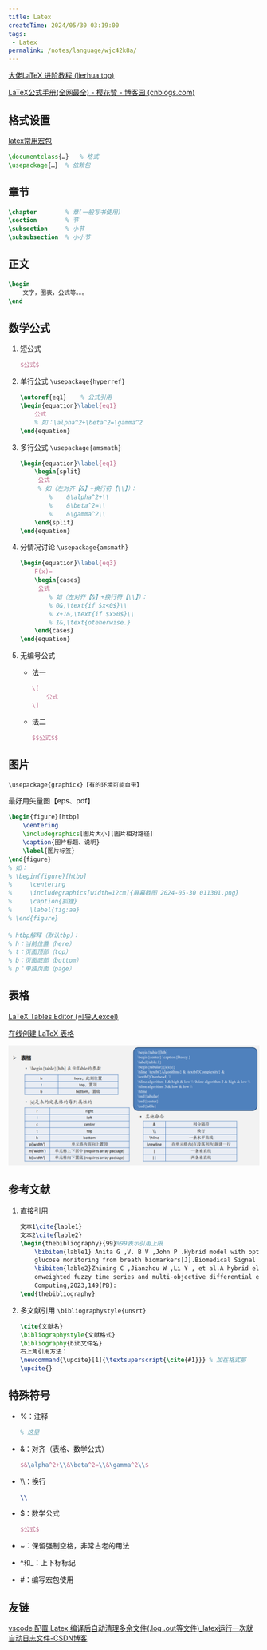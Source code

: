 ```yaml
---
title: Latex
createTime: 2024/05/30 03:19:00
tags:
 - Latex
permalink: /notes/language/wjc42k8a/
---
```

[大佬LaTeX 进阶教程 (lierhua.top)](https://latex.lierhua.top/zh/)

[LaTeX公式手册(全网最全) - 樱花赞 - 博客园 (cnblogs.com)](https://www.cnblogs.com/1024th/p/11623258.html)

## 格式设置

[latex常用宏包](https://zhuanlan.zhihu.com/p/43981639)

```tex
\documentclass{…}	% 格式
\usepackage{…}	% 依赖包
```

## 章节

```tex
\chapter		% 章(一般写书使用)
\section		% 节
\subsection		% 小节
\subsubsection	% 小小节
```

## 正文

```tex
\begin
	文字，图表，公式等。。。
\end
```

## 数学公式

1. 短公式

   ```tex
   $公式$
   ```

2. 单行公式
   `\usepackage{hyperref}`

   ```tex
   \autoref{eq1}	% 公式引用
   \begin{equation}\label{eq1}
       公式
       % 如：\alpha^2+\beta^2=\gamma^2
   \end{equation}
   ```

3. 多行公式
   `\usepackage{amsmath}`

   ```tex
   \begin{equation}\label{eq1}
       \begin{split}
       	公式
       	% 如（左对齐【&】+换行符【\\】）：
           %	&\alpha^2+\\
           %	&\beta^2=\\
           %	&\gamma^2\\
       \end{split}
   \end{equation}
   ```

4. 分情况讨论
   `\usepackage{amsmath}`

   ```tex
   \begin{equation}\label{eq3}
       F(x)=
       \begin{cases}
       	公式
           % 如（左对齐【&】+换行符【\\】）：
           % 0&,\text{if $x<0$}\\
           % x+1&,\text{if $x>0$}\\
           % 1&,\text{oteherwise.}
       \end{cases}
   \end{equation}
   ```

5. 无编号公式

   - 法一

     ```tex
     \[
         公式   
     \]
     ```

   - 法二

     ```tex
     $$公式$$
     ```

## 图片

`\usepackage{graphicx}【有的环境可能自带】`

最好用矢量图【eps、pdf】

```tex
\begin{figure}[htbp] 
	\centering
	\includegraphics[图片大小][图片相对路径]
	\caption{图片标题、说明}
	\label{图片标签}
\end{figure}
% 如：
% \begin{figure}[htbp]
%     \centering
%     \includegraphics[width=12cm]{屏幕截图 2024-05-30 011301.png}
%     \caption{狐狸}
%     \label{fig:aa}
% \end{figure}

% htbp解释（默认tbp）：
% h：当前位置（here）
% t：页面顶部（top）
% b：页面底部（bottom）
% p：单独页面（page）
```

## 表格

[LaTeX Tables Editor (可导入excel)](https://www.latex-tables.com/)

[在线创建 LaTeX 表格](https://www.tablesgenerator.com/)

![image-20240530013332667](./LaTex.assets/image-20240530013332667.png)

## 参考文献

1. 直接引用

   ```tex
   文本1\cite{lable1}
   文本2\cite{lable2}
   \begin{thebibliography}{99}%99表示引用上限
       \bibitem{lable1} Anita G ,V. B V ,John P .Hybrid model with optimal features for non-invasive blood 
       glucose monitoring from breath biomarkers[J].Biomedical Signal Processing and Control,2024,88(PC):
       \bibitem{lable2}Zhining C ,Jianzhou W ,Li Y , et al.A hybrid electricity load prediction system based 
       onweighted fuzzy time series and multi-objective differential evolution[J].Applied Soft 
       Computing,2023,149(PB):
   \end{thebibliography}
   ```

2. 多文献引用
   `\bibliographystyle{unsrt}`

   ```tex
   \cite{文献名}
   \bibliographystyle{文献格式}
   \bibliography{bib文件名}
   右上角引用方法：
   \newcommand{\upcite}[1]{\textsuperscript{\cite{#1}}}	% 加在格式那
   \upcite{}
   ```

## 特殊符号

- %：注释 

  ```tex
  % 这里
  ```

- &：对齐（表格、数学公式）

  ```tex
  $&\alpha^2+\\&\beta^2=\\&\gamma^2\\$
  ```

- \\\\：换行

  ```tex
  \\
  ```

- $：数学公式

  ```tex
  $公式$
  ```

- ~：保留强制空格，非常古老的用法

- ^和_：上下标标记 

- #：编写宏包使用

## 友链

[vscode 配置 Latex 编译后自动清理多余文件(.log .out等文件)_latex运行一次就自动日志文件-CSDN博客](https://blog.csdn.net/weixin_35757704/article/details/90597405)